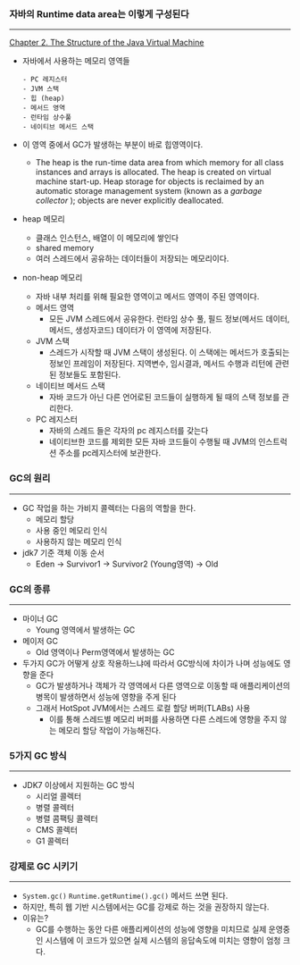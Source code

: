 ### 자바의 Runtime data area는 이렇게 구성된다

---

[Chapter 2. The Structure of the Java Virtual Machine](https://docs.oracle.com/javase/specs/jvms/se18/html/jvms-2.html#jvms-2.5)

- 자바에서 사용하는 메모리 영역들
    
    ```
    - PC 레지스터
    - JVM 스택
    - 힙 (heap)
    - 메서드 영역
    - 런타임 상수풀
    - 네이티브 메서드 스택
    ```
    
- 이 영역 중에서 GC가 발생하는 부분이 바로 힙영역이다.
    - The heap is the run-time data area from which memory for all class instances and arrays is allocated. The heap is created on virtual machine start-up. Heap storage for objects is reclaimed by an automatic storage management system (known as a *garbage collector*
    ); objects are never explicitly deallocated.
- heap 메모리
    - 클래스 인스턴스, 배열이 이 메모리에 쌓인다
    - shared memory
    - 여러 스레드에서 공유하는 데이터들이 저장되는 메모리이다.
- non-heap 메모리
    - 자바 내부 처리를 위해 필요한 영역이고 메서드 영역이 주된 영역이다.
    - 메서드 영역
        - 모든 JVM 스레드에서 공유한다. 런타임 상수 풀, 필드 정보(메서드 데이터, 메서드, 생성자코드) 데이터가 이 영역에 저장된다.
    - JVM 스택
        - 스레드가 시작할 때 JVM 스택이 생성된다. 이 스택에는 메서드가 호출되는 정보인 프레임이 저장된다. 지역변수, 임시결과, 메서드 수행과 리턴에 관련된 정보들도 포함된다.
    - 네이티브 메서드 스택
        - 자바 코드가 아닌 다른 언어로된 코드들이 실행하게 될 때의 스택 정보를 관리한다.
    - PC 레지스터
        - 자바의 스레드 들은 각자의 pc 레지스터를 갖는다
        - 네이티브한 코드를 제외한 모든 자바 코드들이 수행될 때 JVM의 인스트럭션 주소를 pc레지스터에 보관한다.
        

### GC의 원리

---

- GC 작업을 하는 가비지 콜렉터는 다음의 역할을 한다.
    - 메모리 할당
    - 사용 중인 메모리 인식
    - 사용하지 않는 메모리 인식
- jdk7 기준 객체 이동 순서
    - Eden → Survivor1 → Survivor2 (Young영역) → Old
    

### GC의 종류

---

- 마이너 GC
    - Young 영역에서 발생하는 GC
- 메이저 GC
    - Old 영역이나 Perm영역에서 발생하는 GC
- 두가지 GC가 어떻게 상호 작용하느냐에 따라서 GC방식에 차이가 나며 성능에도 영향을 준다
    - GC가 발생하거나 객체가 각 영역에서 다른 영역으로 이동할 때 애플리케이션의 병목이 발생하면서 성능에 영향을 주게 된다
    - 그래서 HotSpot JVM에서는 스레드 로컬 할당 버퍼(TLABs) 사용
        - 이를 통해 스레드별 메모리 버퍼를 사용하면 다른 스레드에 영향을 주지 않는 메모리 할당 작업이 가능해진다.
        

### 5가지 GC 방식

---

- JDK7 이상에서 지원하는 GC 방식
    - 시리얼 콜렉터
    - 병렬 콜렉터
    - 병렬 콤팩팅 콜렉터
    - CMS 콜렉터
    - G1 콜렉터

### 강제로 GC 시키기

---

- `System.gc()` `Runtime.getRuntime().gc()` 메서드 쓰면 된다.
- 하지만, 특히 웹 기반 시스템에서는 GC를 강제로 하는 것을 권장하지 않는다.
- 이유는?
    - GC를 수행하는 동안 다른 애플리케이션의 성능에 영향을 미치므로 실제  운영중인 시스템에 이 코드가 있으면 실제 시스템의 응답속도에 미치는 영향이 엄청 크다.

